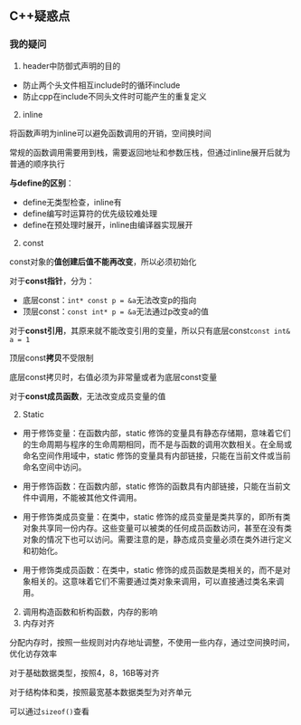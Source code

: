 ## C++疑惑点

### 我的疑问

1. header中防御式声明的目的

- 防止两个头文件相互include时的循环include
- 防止cpp在include不同头文件时可能产生的重复定义

2. inline

将函数声明为inline可以避免函数调用的开销，空间换时间

常规的函数调用需要用到栈，需要返回地址和参数压栈，但通过inline展开后就为普通的顺序执行

**与define的区别**：

- define无类型检查，inline有
- define编写时运算符的优先级较难处理
- define在预处理时展开，inline由编译器实现展开

2. const

const对象的**值创建后值不能再改变**，所以必须初始化

对于**const指针**，分为：

- 底层const：`int* const p = &a`无法改变p的指向
- 顶层const：`const int* p = &a`无法通过p改变a的值

对于**const引用**，其原来就不能改变引用的变量，所以只有底层const`const int& a = 1`

顶层const**拷贝**不受限制

底层const拷贝时，右值必须为非常量或者为底层const变量

对于**const成员函数**，无法改变成员变量的值

2. Static

- 用于修饰变量：在函数内部，static 修饰的变量具有静态存储期，意味着它们的生命周期与程序的生命周期相同，而不是与函数的调用次数相关。在全局或命名空间作用域中，static 修饰的变量具有内部链接，只能在当前文件或当前命名空间中访问。

- 用于修饰函数：在函数内部，static 修饰的函数具有内部链接，只能在当前文件中调用，不能被其他文件调用。

- 用于修饰类成员变量：在类中，static 修饰的成员变量是类共享的，即所有类对象共享同一份内存。这些变量可以被类的任何成员函数访问，甚至在没有类对象的情况下也可以访问。需要注意的是，静态成员变量必须在类外进行定义和初始化。

- 用于修饰类成员函数：在类中，static 修饰的成员函数是类相关的，而不是对象相关的。这意味着它们不需要通过类对象来调用，可以直接通过类名来调用。

2. 调用构造函数和析构函数，内存的影响
3. 内存对齐

分配内存时，按照一些规则对内存地址调整，不使用一些内存，通过空间换时间，优化访存效率

对于基础数据类型，按照4，8，16B等对齐

对于结构体和类，按照最宽基本数据类型为对齐单元

可以通过`sizeof()`查看
